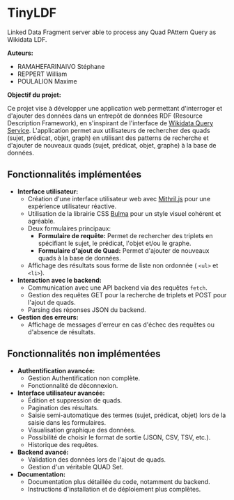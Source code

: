 # TinyLDF
Linked Data Fragment server able to process any Quad PAttern Query as Wikidata LDF.

**Auteurs:**

*   RAMAHEFARINAIVO Stéphane
*   REPPERT William
*   POULALION Maxime

**Objectif du projet:**

Ce projet vise à développer une application web permettant d'interroger et d'ajouter des données dans un entrepôt de données RDF (Resource Description Framework), en s'inspirant de l'interface de [Wikidata Query Service](https://query.wikidata.org/bigdata/ldf). L'application permet aux utilisateurs de rechercher des quads (sujet, prédicat, objet, graph) en utilisant des patterns de recherche et d'ajouter de nouveaux quads (sujet, prédicat, objet, graphe) à la base de données.

## Fonctionnalités implémentées


*   **Interface utilisateur:**
    *   Création d'une interface utilisateur web avec [Mithril.js](https://mithril.js.org/) pour une expérience utilisateur réactive.
    *   Utilisation de la librairie CSS [Bulma](https://bulma.io/) pour un style visuel cohérent et agréable.
    *   Deux formulaires principaux:
        *   **Formulaire de requête:** Permet de rechercher des triplets en spécifiant le sujet, le prédicat, l'objet et/ou le graphe.
        *   **Formulaire d'ajout de Quad:** Permet d'ajouter de nouveaux quads à la base de données.
    *   Affichage des résultats sous forme de liste non ordonnée ( `<ul>` et `<li>`).
*   **Interaction avec le backend:**
    *   Communication avec une API backend via des requêtes `fetch`.
    *   Gestion des requêtes GET pour la recherche de triplets et POST pour l'ajout de quads.
    *   Parsing des réponses JSON du backend.
*   **Gestion des erreurs:**
    *   Affichage de messages d'erreur en cas d'échec des requêtes ou d'absence de résultats.

## Fonctionnalités non implémentées

*   **Authentification avancée:**
    *   Gestion Authentification non complète.
    *   Fonctionnalité de déconnexion.
*   **Interface utilisateur avancée:**
    *   Édition et suppression de quads.
    *   Pagination des résultats.
    *   Saisie semi-automatique des termes (sujet, prédicat, objet) lors de la saisie dans les formulaires.
    *   Visualisation graphique des données.
    *   Possibilité de choisir le format de sortie (JSON, CSV, TSV, etc.).
    *   Historique des requêtes.
*   **Backend avancé:**
    *   Validation des données lors de l'ajout de quads.
    *   Gestion d'un véritable QUAD Set.
*   **Documentation:**
    *   Documentation plus détaillée du code, notamment du backend.
    *   Instructions d'installation et de déploiement plus complètes.



